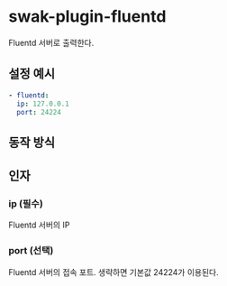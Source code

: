 # swak-plugin-fluentd

Fluentd 서버로 출력한다.

## 설정 예시

```yml
- fluentd:
  ip: 127.0.0.1
  port: 24224
```

## 동작 방식

## 인자

### ip (필수)
Fluentd 서버의 IP

### port (선택)
Fluentd 서버의 접속 포트. 생략하면 기본값 24224가 이용된다.

